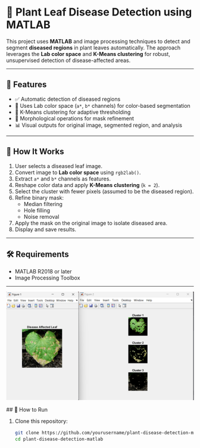 # 🌿 Plant Leaf Disease Detection using MATLAB

This project uses **MATLAB** and image processing techniques to detect and segment **diseased regions** in plant leaves automatically. The approach leverages the **Lab color space** and **K-Means clustering** for robust, unsupervised detection of disease-affected areas.

---

## 📌 Features

- ✅ Automatic detection of diseased regions
- 🧠 Uses Lab color space (`a*`, `b*` channels) for color-based segmentation
- 🤖 K-Means clustering for adaptive thresholding
- 🧼 Morphological operations for mask refinement
- 📊 Visual outputs for original image, segmented region, and analysis

---


## 🧪 How It Works

1. User selects a diseased leaf image.
2. Convert image to **Lab color space** using `rgb2lab()`.
3. Extract `a*` and `b*` channels as features.
4. Reshape color data and apply **K-Means clustering** (`k = 2`).
5. Select the cluster with fewer pixels (assumed to be the diseased region).
6. Refine binary mask:
   - Median filtering
   - Hole filling
   - Noise removal
7. Apply the mask on the original image to isolate diseased area.
8. Display and save results.

---

## 🛠 Requirements

- MATLAB R2018 or later
- Image Processing Toolbox

---
<p align="center">
  <img src="working.png" alt="vaccum cleaning bot">
</p>
## 🚀 How to Run

1. Clone this repository:
   ```bash
   git clone https://github.com/yourusername/plant-disease-detection-matlab.git
   cd plant-disease-detection-matlab

